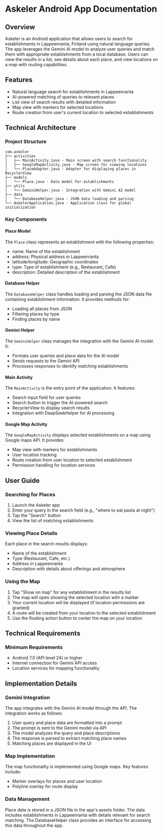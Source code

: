 # Askeler Android App Documentation

## Overview
Askeler is an Android application that allows users to search for establishments in Lappeenranta, Finland using natural language queries. The app leverages the Gemini AI model to analyze user queries and match them with appropriate establishments from a local database. Users can view the results in a list, see details about each place, and view locations on a map with routing capabilities.

## Features
- Natural language search for establishments in Lappeenranta
- AI-powered matching of queries to relevant places
- List view of search results with detailed information
- Map view with markers for selected locations
- Route creation from user's current location to selected establishments


## Technical Architecture

### Project Structure
```
com.askeler
├── activities
│   ├── MainActivity.java - Main screen with search functionality
│   ├── GoogleMapActivity.java - Map screen for viewing locations
│   └── PlaceAdapter.java - Adapter for displaying places in RecyclerView
├── models
│   └── Place.java - Data model for establishments
├── utils
│   └── GeminiHelper.java - Integration with Gemini AI model
├── data
│   └── DatabaseHelper.java - JSON data loading and parsing
└── AskelerApplication.java - Application class for global initialization
```

### Key Components

#### Place Model
The `Place` class represents an establishment with the following properties:
- name: Name of the establishment
- address: Physical address in Lappeenranta
- latitude/longitude: Geographic coordinates
- type: Type of establishment (e.g., Restaurant, Cafe)
- description: Detailed description of the establishment

#### Database Helper
The `DatabaseHelper` class handles loading and parsing the JSON data file containing establishment information. It provides methods for:
- Loading all places from JSON
- Filtering places by type
- Finding places by name

#### Gemini Helper
The `GeminiHelper` class manages the integration with the Gemini AI model. It:
- Formats user queries and place data for the AI model
- Sends requests to the Gemini API
- Processes responses to identify matching establishments

#### Main Activity
The `MainActivity` is the entry point of the application. It features:
- Search input field for user queries
- Search button to trigger the AI-powered search
- RecyclerView to display search results
- Integration with DeepSeekHelper for AI processing

#### Google Map Activity
The `GoogleMapActivity` displays selected establishments on a map using Google maps API. It provides:
- Map view with markers for establishments
- User location tracking
- Route creation from user location to selected establishment
- Permission handling for location services

## User Guide

### Searching for Places
1. Launch the Askeler app
2. Enter your query in the search field (e.g., "where to eat pasta at night")
3. Tap the "Search" button
4. View the list of matching establishments

### Viewing Place Details
Each place in the search results displays:
- Name of the establishment
- Type (Restaurant, Cafe, etc.)
- Address in Lappeenranta
- Description with details about offerings and atmosphere

### Using the Map
1. Tap "Show on map" for any establishment in the results list
2. The map will open showing the selected location with a marker
3. Your current location will be displayed (if location permissions are granted)
4. A route will be created from your location to the selected establishment
5. Use the floating action button to center the map on your location

## Technical Requirements

### Minimum Requirements
- Android 7.0 (API level 24) or higher
- Internet connection for Gemini API access
- Location services for mapping functionality

## Implementation Details

### Gemini Integration
The app integrates with the Gemini AI model through the API. The integration works as follows:
1. User query and place data are formatted into a prompt
2. The prompt is sent to the Gemini model via API
3. The model analyzes the query and place descriptions
4. The response is parsed to extract matching place names
5. Matching places are displayed in the UI


### Map Implementation
The map functionality is implemented using Google maps. Key features include:
- Marker overlays for places and user location
- Polyline overlay for route display

### Data Management
Place data is stored in a JSON file in the app's assets folder. The data includes establishments in Lappeenranta with details relevant for search matching. The DatabaseHelper class provides an interface for accessing this data throughout the app.



